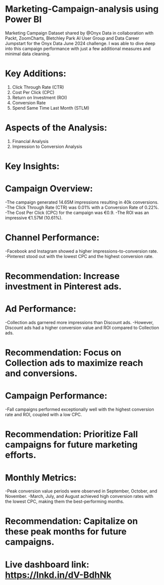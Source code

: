 # Marketing-Campaign-analysis using Power BI
Marketing Campaign Dataset shared by @Onyx Data in collaboration with Packt, ZoomCharts, Bletchley Park AI User Group and Data Career Jumpstart for the Onyx Data June 2024 challenge.
I was able to dive deep into this campaign performance with just a few additional measures and minimal data cleaning.

# Key Additions:
1. Click Through Rate (CTR)
2. Cost Per Click (CPC)
3. Return on Investment (ROI)
4. Conversion Rate
5. Spend Same Time Last Month (STLM)

# Aspects of the Analysis:
1. Financial Analysis
2. Impression to Conversion Analysis

# Key Insights:
# Campaign Overview:
-The campaign generated 14.65M impressions resulting in 40k conversions.
-The Click Through Rate (CTR) was 0.01% with a Conversion Rate of 0.22%.
-The Cost Per Click (CPC) for the campaign was €0.9.
-The ROI was an impressive €1.57M (10.61%).

# Channel Performance:
-Facebook and Instagram showed a higher impressions-to-conversion rate.
-Pinterest stood out with the lowest CPC and the highest conversion rate.
# Recommendation: Increase investment in Pinterest ads.

# Ad Performance:
-Collection ads garnered more impressions than Discount ads.
-However, Discount ads had a higher conversion value and ROI compared to Collection ads.
# Recommendation: Focus on Collection ads to maximize reach and conversions.

# Campaign Performance:
-Fall campaigns performed exceptionally well with the highest conversion rate and ROI, coupled with a low CPC.
# Recommendation: Prioritize Fall campaigns for future marketing efforts.

# Monthly Metrics:
-Peak conversion value periods were observed in September, October, and November.
-March, July, and August achieved high conversion rates with the lowest CPC, making them the best-performing months.
# Recommendation: Capitalize on these peak months for future campaigns.

# Live dashboard link: https://lnkd.in/dV-BdhNk 
